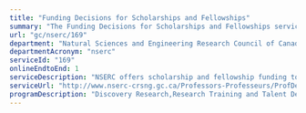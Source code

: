 ```yaml
---
title: "Funding Decisions for Scholarships and Fellowships"
summary: "The Funding Decisions for Scholarships and Fellowships service from Natural Sciences and Engineering Research Council of Canada is available end-to-end online, according to the GC Service Inventory."
url: "gc/nserc/169"
department: "Natural Sciences and Engineering Research Council of Canada"
departmentAcronym: "nserc"
serviceId: "169"
onlineEndtoEnd: 1
serviceDescription: "NSERC offers scholarship and fellowship funding to students and postdoctoral fellows to support research in the natural sciences and engineering. Funding is awarded on the basis of merit. Program Officers for NSERC's research grant opportunities provide program-related information (including types of funding opportunities, eligibility requirements, deadlines, timelines for decisions, etc.)  to potential funding applicants (students, postdoctoral fellows and administering institutions). Technical assistance with online and paper applications is provided to applicants. Research funding applications are received; applications are reviewed for eligibility; ineligible applicants are notified and inquiries regarding eligibility conditions are responded to;  merit review of applications are conducted; recommendations regarding funding decisions are made; and applicants are notified of research funding decisions. For some programs, financial and personal information is requested and received from successful applicants. Inquiries from both successful and unsuccessful applicants regarding funding decisions are received and further information is provided, as needed. Information on competition results, statistics and program expenditures is posted online, made public and posted on the extranet. Facilitation and administration of research reporting is conducted."
serviceUrl: "http://www.nserc-crsng.gc.ca/Professors-Professeurs/ProfDeadlines-ProfDatelimites_eng.asp#Innovation"
programDescription: "Discovery Research,Research Training and Talent Development,Research Partnerships"
---
```

